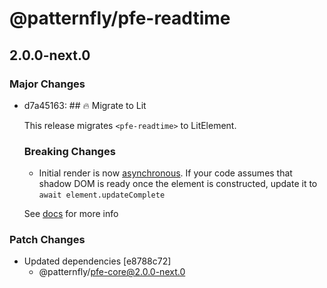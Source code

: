 # @patternfly/pfe-readtime

## 2.0.0-next.0
### Major Changes

- d7a45163: ## 🔥 Migrate to Lit
  
  This release migrates `<pfe-readtime>` to LitElement.
  
  ### Breaking Changes
  - Initial render is now [asynchronous](https://lit.dev/docs/components/lifecycle/#reactive-update-cycle).
    If your code assumes that shadow DOM is ready once the element is constructed, update it to `await element.updateComplete`
  
  
  See [docs](https://patternflyelements.org/components/readtime/) for more info

### Patch Changes

- Updated dependencies [e8788c72]
  - @patternfly/pfe-core@2.0.0-next.0
